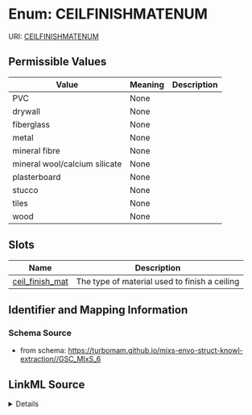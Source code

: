 # Enum: CEILFINISHMATENUM



URI: [CEILFINISHMATENUM](CEILFINISHMATENUM)

## Permissible Values

| Value | Meaning | Description |
| --- | --- | --- |
| PVC | None |  |
| drywall | None |  |
| fiberglass | None |  |
| metal | None |  |
| mineral fibre | None |  |
| mineral wool/calcium silicate | None |  |
| plasterboard | None |  |
| stucco | None |  |
| tiles | None |  |
| wood | None |  |




## Slots

| Name | Description |
| ---  | --- |
| [ceil_finish_mat](ceil_finish_mat.md) | The type of material used to finish a ceiling |






## Identifier and Mapping Information







### Schema Source


* from schema: https://turbomam.github.io/mixs-envo-struct-knowl-extraction//GSC_MIxS_6




## LinkML Source

<details>
```yaml
name: CEIL_FINISH_MAT_ENUM
from_schema: https://turbomam.github.io/mixs-envo-struct-knowl-extraction//GSC_MIxS_6
rank: 1000
permissible_values:
  PVC:
    text: PVC
  drywall:
    text: drywall
  fiberglass:
    text: fiberglass
  metal:
    text: metal
  mineral fibre:
    text: mineral fibre
  mineral wool/calcium silicate:
    text: mineral wool/calcium silicate
  plasterboard:
    text: plasterboard
  stucco:
    text: stucco
  tiles:
    text: tiles
  wood:
    text: wood

```
</details>
